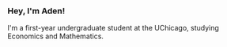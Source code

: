 ### Hey, I'm Aden!

I'm a first-year undergraduate student at the UChicago, studying Economics and Mathematics. 



<!--
[Here](https://adenchen27.github.io/) are some of my more interesting projects.

![GitHub stats](https://github-readme-stats.vercel.app/api?username=AdenChen27&theme=transparent&show_icons=true)
![Top Langs](https://github-readme-stats.vercel.app/api/top-langs/?username=AdenChen27&size_weight=0.5&count_weight=0.5&layout=donut&theme=transparent)
-->



<!-- WakaTime 
<img src="https://github-readme-stats.vercel.app/api/wakatime?username=adenchen27&theme=transparent" width="500">

https://github-readme-stats.vercel.app/api/wakatime?username=adenchen27
<img src="https://wakatime.com/share/@018cc2e1-92b1-44b7-9e12-3aacffbeb459/2fa70094-3d22-4820-870a-702cd05cf9f7.svg" width="500">
-->

<!--
**AdenChen27/AdenChen27** is a ✨ _special_ ✨ repository because its `README.md` (this file) appears on your GitHub profile.

Here are some ideas to get you started:

- 🔭 I’m currently working on ...
- 🌱 I’m currently learning ...
- 👯 I’m looking to collaborate on ...
- 🤔 I’m looking for help with ...
- 💬 Ask me about ...
- 📫 How to reach me: ...
- 😄 Pronouns: ...
- ⚡ Fun fact: ...
-->
